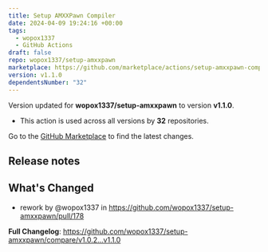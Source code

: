 ```yaml
---
title: Setup AMXXPawn Compiler
date: 2024-04-09 19:24:16 +00:00
tags:
  - wopox1337
  - GitHub Actions
draft: false
repo: wopox1337/setup-amxxpawn
marketplace: https://github.com/marketplace/actions/setup-amxxpawn-compiler
version: v1.1.0
dependentsNumber: "32"
---
```



Version updated for **wopox1337/setup-amxxpawn** to version **v1.1.0**.
- This action is used across all versions by **32** repositories.

Go to the [GitHub Marketplace](https://github.com/marketplace/actions/setup-amxxpawn-compiler) to find the latest changes.

## Release notes

## What's Changed
* rework  by @wopox1337 in https://github.com/wopox1337/setup-amxxpawn/pull/178


**Full Changelog**: https://github.com/wopox1337/setup-amxxpawn/compare/v1.0.2...v1.1.0

